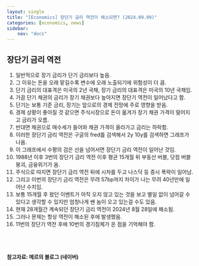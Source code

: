 ```yaml
---
layout: single
title: "[Economics] 장단기 금리 역전이 해소되면? (2024.09.09)"
categories: [economics, news]
sidebar:
    nav: "docs"
---
```


## 장단기 금리 역전
1. 일반적으로 장기 금리가 단기 금리보다 높음.
1. 그 이유는 돈을 오래 맡길수록 변수에 오래 노출되기에 위험성이 더 큼.
1. 단기 금리의 대표격은 미국의 2년 국채, 장기 금리의 대표격은 미국의 10년 국채임.
1. 가끔 단기 채권의 금리가 장기 채권보다 높아지면 장단기 역전이 일어났다고 함.
1. 단기는 보통 기준 금리, 장기는 앞으로의 경제 전망에 주로 영향을 받음.
1. 경제 상황이 좋아질 것 같으면 주식시장으로 돈이 옮겨가 장기 채권 가격이 떨어지고 금리가 오름.
1. 반대면 채권으로 매수세가 들어와 채권 가격이 올라가고 금리는 하락함.
1. 이러한 장단기 금리 역전은 구글의 fred를 검색해서 2y 10y를 검색하면 그래프가 나옴.
1. 이 그래프에서 수평의 검은 선을 넘어서면 장단기 금리 역전이 일어난 것임.
1. 1988년 이후 3번의 장단기 금리 역전 이후 평균 15개월 뒤 부동산 버블, 닷컴 버블 붕괴, 금융위기가 옴.
1. 주식으로 따지면 장단기 금리 역전 뒤에 시차를 두고 나스닥 등 증시 폭락이 일어남.
1. 그리고 이번의 장단기 금리 역전은 무려 57bp까지 차이가 나는 무려 40년만에 일어난 수치임.
1. 보통 15개월 후 왔던 이벤트가 아직 오지 않고 있는 것을 보고 별일 없이 넘어갈 수 있다고 생각할 수 있지만 엄청나게 쎈 놈이 오고 있는걸 수도 있음.
1. 현재 28개월간 계속되던 장단기 금리 역전이 2024년 8월 28일에 해소됨.
1. 그러나 문제는 항상 역전이 해소된 후에 발생했음.
1. 11번의 장단기 역전 후에 10번의 경기침체가 온 점을 기억해야 함.


<br/>
<br/>

#### 참고자료: 메르의 블로그 (네이버) 
